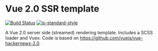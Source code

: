 # Vue 2.0 SSR template

[![Build Status](https://travis-ci.org/stephan281094/vue-ssr-template.svg?branch=master)](https://travis-ci.org/stephan281094/vue-ssr-template)
[![js-standard-style](https://img.shields.io/badge/code%20style-standard-brightgreen.svg)](http://standardjs.com/)

A Vue 2.0 server side (streamed) rendering template. Includes a SCSS loader and
Vuex. Code is based on https://github.com/vuejs/vue-hackernews-2.0.
